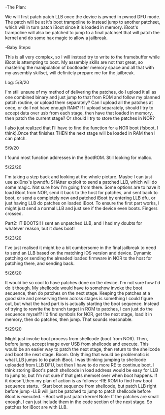 -The Plan:

We will first patch patch LLB once the device is pwned in pwned DFU mode. The patch will be at it's boot trampoline to instead
jump to another patchset, which will in turn patch iBoot since it is loaded in memory. iBoot's trampoline will also
be patched to jump to a final patchset that will patch the kernel and do some hax magic to allow a jailbreak.

-Baby Steps:

This is all very complex, so I will instead try to write to the framebuffer while iBoot is attempting to boot.
My assembly skills are not that great, so mastering the manipulation of bootloader memory space and all that with my assembly skillset, will definitely prepare me for the jailbreak.

Log:
5/8/20

I'm still unsure of my method of delivering the patches, do I upload it all as one combined binary and just jump to that from ROM and follow my planned patch routine, or upload them separately? Can I upload all the patches at once, or do I not have enough RAM? If I upload separately, should I try to accept data over usb from each stage, then have that loaded in memory, then patch the current stage? Or should I try to store the patches in NOR?

I also just realized that I'll have to find the function for a NOR boot (fsboot, I think).Once that finishes THEN the next stage will be loaded in RAM then I can patch.

5/9/20

I found most function addresses in the BootROM. Still looking for malloc.

5/22/20

I'm taking a step back and looking at the whole picture. Maybe I can just use axi0mx's ipwndfu SHAtter exploit to send a patched LLB, which will do some magic. Not sure how I'm going from there. Some options are to have it load iBoot from NOR, send it back to the host for patches, and sent back to boot, or send a completely new and patched iBoot by entering LLB dfu, or just having LLB do patches on loaded iBoot. To ensure the first part works, I might just send a normal LLB and just see if the device even boots. Fingers crossed.

Part2:
IT BOOTS!! I sent an unpatched LLB, and I had my doubts for whatever reason, but it does boot!


5/23/20

I've just realised it might be a bit cumbersome in the final jailbreak to need to send an LLB based on the matching iOS version and device. Dynamic patching or sending the alreaded loaded firmware in NOR
to the host for patching there, and sending back.

5/26/20

It would be so cool to have patches done on the device. I'm not sure how
I'd do it though. My shellcode would have to somehow invoke the boot sequence,
then do patches on the next stage. Keeping the patches at a good size and
preserving them across stages is something I could figure out, but what the
hard part is is actually starting the boot sequence. Instead of trying to rewrite
the branch target in ROM to patches, I can just do the sequence myself?
I'd find symbols for NOR, get the next stage, load it in memory, then do
patches, then jump. That sounds reasonable.

5/29/20

Might just invoke boot process from shellcode (boot from NOR). Then, before jump, accept image over USB from shellcode and execute. This would be an easier way to patch the next stage, then return to the shellcode and boot the next stage. Boom. Only thing that would be problematic is what LLB jumps to to patch iBoot. I was thinking jumping to shellcode uploaded from LLB DFU, but then I have to do more RE to continue boot. I think storing iBoot's patch shellcode in load address would be easy for LLB to jump to, but I'm not sure if that gets memset over when boot happens. If it doesn't,then my plan of action is as follows:
-RE ROM to find how boot sequence starts.
-Start boot sequence from shellcode, but patch LLB right before jump
-LLB will just be patched to jump to patch shellcode before iBoot is executed.
-iBoot will just patch kernel
Note: If the patches are small enough, I can just include them in the code section of the next stage. So patches for iBoot are with LLB.

